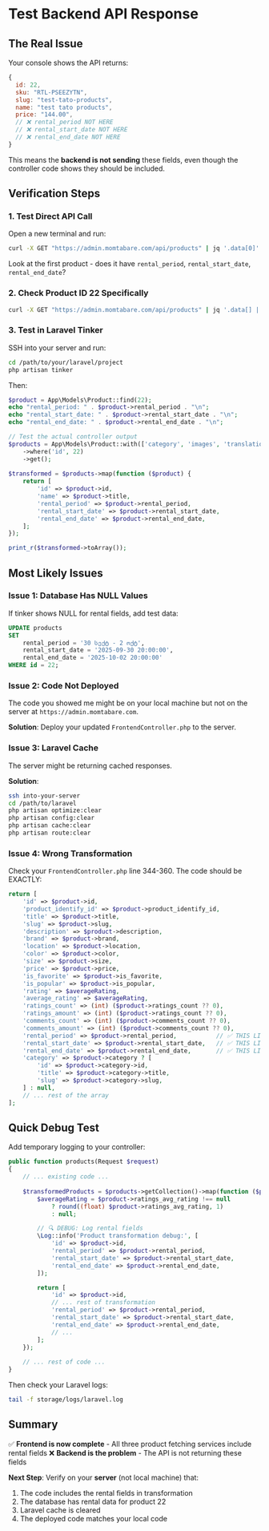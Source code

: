 # Test Backend API Response

## The Real Issue

Your console shows the API returns:
```javascript
{
  id: 22,
  sku: "RTL-PSEEZYTN",
  slug: "test-tato-products",
  name: "test tato products",
  price: "144.00",
  // ❌ rental_period NOT HERE
  // ❌ rental_start_date NOT HERE
  // ❌ rental_end_date NOT HERE
}
```

This means the **backend is not sending** these fields, even though the controller code shows they should be included.

## Verification Steps

### 1. Test Direct API Call

Open a new terminal and run:

```bash
curl -X GET "https://admin.momtabare.com/api/products" | jq '.data[0]'
```

Look at the first product - does it have `rental_period`, `rental_start_date`, `rental_end_date`?

### 2. Check Product ID 22 Specifically

```bash
curl -X GET "https://admin.momtabare.com/api/products" | jq '.data[] | select(.id == 22)'
```

### 3. Test in Laravel Tinker

SSH into your server and run:

```bash
cd /path/to/your/laravel/project
php artisan tinker
```

Then:

```php
$product = App\Models\Product::find(22);
echo "rental_period: " . $product->rental_period . "\n";
echo "rental_start_date: " . $product->rental_start_date . "\n";
echo "rental_end_date: " . $product->rental_end_date . "\n";

// Test the actual controller output
$products = App\Models\Product::with(['category', 'images', 'translations'])
    ->where('id', 22)
    ->get();
    
$transformed = $products->map(function ($product) {
    return [
        'id' => $product->id,
        'name' => $product->title,
        'rental_period' => $product->rental_period,
        'rental_start_date' => $product->rental_start_date,
        'rental_end_date' => $product->rental_end_date,
    ];
});

print_r($transformed->toArray());
```

## Most Likely Issues

### Issue 1: Database Has NULL Values

If tinker shows NULL for rental fields, add test data:

```sql
UPDATE products 
SET 
    rental_period = '30 სექტ - 2 ოქტ',
    rental_start_date = '2025-09-30 20:00:00',
    rental_end_date = '2025-10-02 20:00:00'
WHERE id = 22;
```

### Issue 2: Code Not Deployed

The code you showed me might be on your local machine but not on the server at `https://admin.momtabare.com`.

**Solution**: Deploy your updated `FrontendController.php` to the server.

### Issue 3: Laravel Cache

The server might be returning cached responses.

**Solution**:
```bash
ssh into-your-server
cd /path/to/laravel
php artisan optimize:clear
php artisan config:clear
php artisan cache:clear
php artisan route:clear
```

### Issue 4: Wrong Transformation

Check your `FrontendController.php` line 344-360. The code should be EXACTLY:

```php
return [
    'id' => $product->id,
    'product_identify_id' => $product->product_identify_id,
    'title' => $product->title,
    'slug' => $product->slug,
    'description' => $product->description,
    'brand' => $product->brand,
    'location' => $product->location,
    'color' => $product->color,
    'size' => $product->size,
    'price' => $product->price,
    'is_favorite' => $product->is_favorite,
    'is_popular' => $product->is_popular,
    'rating' => $averageRating,
    'average_rating' => $averageRating,
    'ratings_count' => (int) ($product->ratings_count ?? 0),
    'ratings_amount' => (int) ($product->ratings_count ?? 0),
    'comments_count' => (int) ($product->comments_count ?? 0),
    'comments_amount' => (int) ($product->comments_count ?? 0),
    'rental_period' => $product->rental_period,           // ✅ THIS LINE
    'rental_start_date' => $product->rental_start_date,   // ✅ THIS LINE
    'rental_end_date' => $product->rental_end_date,       // ✅ THIS LINE
    'category' => $product->category ? [
        'id' => $product->category->id,
        'title' => $product->category->title,
        'slug' => $product->category->slug,
    ] : null,
    // ... rest of the array
];
```

## Quick Debug Test

Add temporary logging to your controller:

```php
public function products(Request $request)
{
    // ... existing code ...
    
    $transformedProducts = $products->getCollection()->map(function ($product) {
        $averageRating = $product->ratings_avg_rating !== null
            ? round((float) $product->ratings_avg_rating, 1)
            : null;

        // 🔍 DEBUG: Log rental fields
        \Log::info('Product transformation debug:', [
            'id' => $product->id,
            'rental_period' => $product->rental_period,
            'rental_start_date' => $product->rental_start_date,
            'rental_end_date' => $product->rental_end_date,
        ]);

        return [
            'id' => $product->id,
            // ... rest of transformation
            'rental_period' => $product->rental_period,
            'rental_start_date' => $product->rental_start_date,
            'rental_end_date' => $product->rental_end_date,
            // ...
        ];
    });
    
    // ... rest of code ...
}
```

Then check your Laravel logs:
```bash
tail -f storage/logs/laravel.log
```

## Summary

✅ **Frontend is now complete** - All three product fetching services include rental fields
❌ **Backend is the problem** - The API is not returning these fields

**Next Step**: Verify on your **server** (not local machine) that:
1. The code includes the rental fields in transformation
2. The database has rental data for product 22
3. Laravel cache is cleared
4. The deployed code matches your local code

